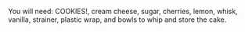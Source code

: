 You will need: COOKIES!, cream cheese, sugar, cherries, lemon, whisk, vanilla, strainer, plastic wrap, and bowls to whip and store the cake.
